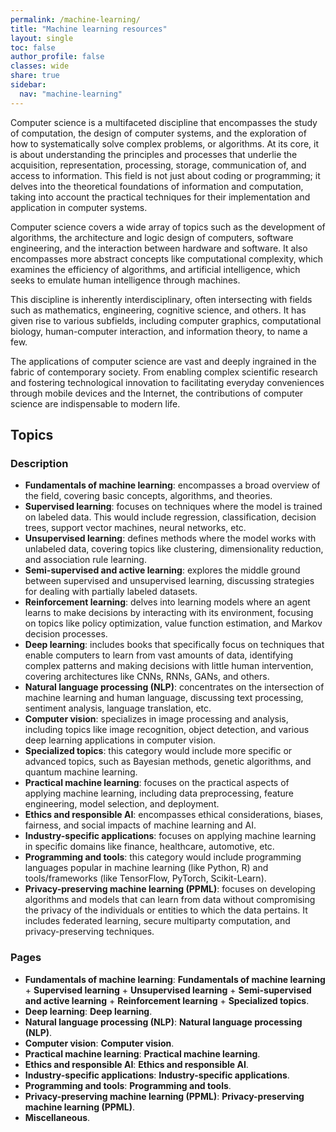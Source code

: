 ```yaml
---
permalink: /machine-learning/
title: "Machine learning resources"
layout: single
toc: false
author_profile: false
classes: wide
share: true
sidebar:
  nav: "machine-learning"
---
```


Computer science is a multifaceted discipline that encompasses the study of computation, the design of computer systems, and the exploration of how to systematically solve complex problems, or algorithms. At its core, it is about understanding the principles and processes that underlie the acquisition, representation, processing, storage, communication of, and access to information. This field is not just about coding or programming; it delves into the theoretical foundations of information and computation, taking into account the practical techniques for their implementation and application in computer systems.

Computer science covers a wide array of topics such as the development of algorithms, the architecture and logic design of computers, software engineering, and the interaction between hardware and software. It also encompasses more abstract concepts like computational complexity, which examines the efficiency of algorithms, and artificial intelligence, which seeks to emulate human intelligence through machines.

This discipline is inherently interdisciplinary, often intersecting with fields such as mathematics, engineering, cognitive science, and others. It has given rise to various subfields, including computer graphics, computational biology, human-computer interaction, and information theory, to name a few.

The applications of computer science are vast and deeply ingrained in the fabric of contemporary society. From enabling complex scientific research and fostering technological innovation to facilitating everyday conveniences through mobile devices and the Internet, the contributions of computer science are indispensable to modern life.

## Topics

### Description

- **Fundamentals of machine learning**: encompasses a broad overview of the field, covering basic concepts, algorithms, and theories.
- **Supervised learning**: focuses on techniques where the model is trained on labeled data. This would include regression, classification, decision trees, support vector machines, neural networks, etc.
- **Unsupervised learning**: defines methods where the model works with unlabeled data, covering topics like clustering, dimensionality reduction, and association rule learning.
- **Semi-supervised and active learning**: explores the middle ground between supervised and unsupervised learning, discussing strategies for dealing with partially labeled datasets.
- **Reinforcement learning**: delves into learning models where an agent learns to make decisions by interacting with its environment, focusing on topics like policy optimization, value function estimation, and Markov decision processes.
- **Deep learning**: includes books that specifically focus on techniques that enable computers to learn from vast amounts of data, identifying complex patterns and making decisions with little human intervention, covering architectures like CNNs, RNNs, GANs, and others.
- **Natural language processing (NLP)**: concentrates on the intersection of machine learning and human language, discussing text processing, sentiment analysis, language translation, etc.
- **Computer vision**: specializes in image processing and analysis, including topics like image recognition, object detection, and various deep learning applications in computer vision.
- **Specialized topics**: this category would include more specific or advanced topics, such as Bayesian methods, genetic algorithms, and quantum machine learning.
- **Practical machine learning**: focuses on the practical aspects of applying machine learning, including data preprocessing, feature engineering, model selection, and deployment.
- **Ethics and responsible AI**: encompasses ethical considerations, biases, fairness, and social impacts of machine learning and AI.
- **Industry-specific applications**: focuses on applying machine learning in specific domains like finance, healthcare, automotive, etc.
- **Programming and tools**: this category would include programming languages popular in machine learning (like Python, R) and tools/frameworks (like TensorFlow, PyTorch, Scikit-Learn).
- **Privacy-preserving machine learning (PPML)**: focuses on developing algorithms and models that can learn from data without compromising the privacy of the individuals or entities to which the data pertains. It includes federated learning, secure multiparty computation, and privacy-preserving techniques.

### Pages

- **Fundamentals of machine learning**: **Fundamentals of machine learning** + **Supervised learning** + **Unsupervised learning** + **Semi-supervised and active learning** + **Reinforcement learning** + **Specialized topics**.
- **Deep learning**: **Deep learning**.
- **Natural language processing (NLP)**: **Natural language processing (NLP)**.
- **Computer vision**: **Computer vision**.
- **Practical machine learning**: **Practical machine learning**.
- **Ethics and responsible AI**: **Ethics and responsible AI**.
- **Industry-specific applications**: **Industry-specific applications**.
- **Programming and tools**: **Programming and tools**.
- **Privacy-preserving machine learning (PPML)**: **Privacy-preserving machine learning (PPML)**.
- **Miscellaneous**.


